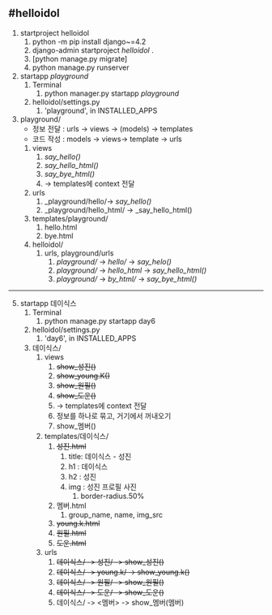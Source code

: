  #helloidol
  ---
1. startproject helloidol
    1. python -m pip install django~=4.2
    2. django-admin startproject _helloidol_ .
    3. [python manage.py migrate]
    4. python manage.py runserver
2. startapp _playground_ 
   1. Terminal
      1. python manager.py startapp _playground_
   2. helloidol/settings.py
      1. 'playground', in INSTALLED_APPS
3. playground/
   - 정보 전달 : urls -> views -> (models) -> templates
   - 코드 작성 : models -> views-> template -> urls
   1. views
      1. _say_hello()_
      2. _say_hello_html()_
      3. _say_bye_html()_
      4. -> templates에 context 전달
   2. urls 
      1. _playground/hello/-> _say_hello()_
      2. _playground/hello_html/ -> _say_hello_html()
   3. templates/playground/
      1. hello.html
      2. bye.html
   4. helloidol/
      1. urls, playground/urls
         1. _playground/_ -> _hello/_ -> _say_helo()_
         2. _playground/_ -> _hello_html_ -> _say_hello_html()_
         3. _playground/_ -> _by_html/_ -> _say_bye_html()_
   
---
5. startapp 데이식스 
   1. Terminal
      1. python manage.py startapp day6
   2. helloidol/settings.py
      1. 'day6', in INSTALLED_APPS
   3. 데이식스/
      1. views
         1. ~~show_성진()~~
         2. ~~show_young.K()~~
         3. ~~show_원필()~~
         4. ~~show_도운()~~
         5. -> templates에 context 전달
         6. 정보를 하나로 묶고, 거기에서 꺼내오기
         7. show_멤버()
      2. templates/데이식스/
         1. ~~성진.html~~
            1. title: 데이식스 - 성진
            2. h1 : 데이식스
            3. h2 : 성진
            4. img : 성진 프로필 사진
               1. border-radius.50%
         2. 멤버.html
            1. group_name, name, img_src
         3. ~~young.k.html~~
         4. ~~원필.html~~
         5. ~~도운.html~~
      3. urls
         1. ~~데이식스/ -> 성진/ -> show_성진()~~
         2. ~~데이식스/ -> young.k/ -> show_young.k()~~
         3. ~~데이식스/ -> 원필/ -> show_원필()~~
         4. ~~데이식스/ -> 도운/ -> show_도운()~~
         5. 데이식스/ -> <멤버> -> show_멤버(멤버)